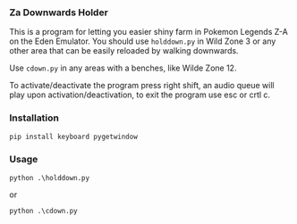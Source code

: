 ### Za Downwards Holder
This is a program for letting you easier shiny farm in Pokemon Legends Z-A on the Eden Emulator. 
You should use `holddown.py` in Wild Zone 3 or any other area that can be easily reloaded by walking downwards.

Use `cdown.py` in any areas with a benches, like Wilde Zone 12.


To activate/deactivate the program press right shift, an audio queue will play upon activation/deactivation, to exit the program use esc or crtl c.

### Installation
```bash
pip install keyboard pygetwindow
```

### Usage
```
python .\holddown.py
```
or
```
python .\cdown.py
```